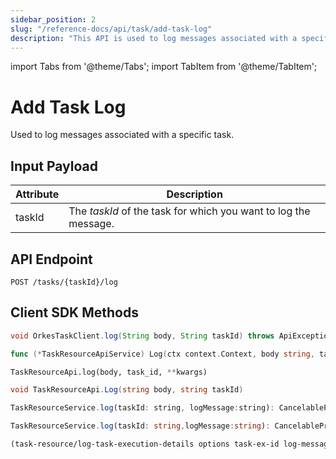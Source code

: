 ```yaml
---
sidebar_position: 2
slug: "/reference-docs/api/task/add-task-log"
description: "This API is used to log messages associated with a specific task."
---
```


import Tabs from '@theme/Tabs';
import TabItem from '@theme/TabItem';

# Add Task Log

Used to log messages associated with a specific task.

## Input Payload

| Attribute | Description |
| --------- | -------------- | 
| taskId | The *taskId* of the task for which you want to log the message. | 

## API Endpoint

```
POST /tasks/{taskId}/log
```

## Client SDK Methods

<Tabs>
<TabItem value="Java" label="Java">

```java
void OrkesTaskClient.log(String body, String taskId) throws ApiException
```

</TabItem>
<TabItem value="Go" label="Go">

```go
func (*TaskResourceApiService) Log(ctx context.Context, body string, taskId string) (*http.Response, error)
```

</TabItem>
<TabItem value="Python" label="Python">

```python
TaskResourceApi.log(body, task_id, **kwargs)
```

</TabItem>
<TabItem value="CSharp" label="C#">

```csharp
void TaskResourceApi.Log(string body, string taskId)
```

</TabItem>
<TabItem value="JavaScript" label="JavaScript">

```javascript
TaskResourceService.log(taskId: string, logMessage:string): CancelablePromise<Array<TaskExecLog>>
```

</TabItem>
<TabItem value="Typescript" label="Typescript">

```typescript
TaskResourceService.log(taskId: string,logMessage:string): CancelablePromise<Array<TaskExecLog>>
```

</TabItem>
<TabItem value="Clojure" label="Clojure">

```clojure
(task-resource/log-task-execution-details options task-ex-id log-message);

```

</TabItem>
</Tabs>
